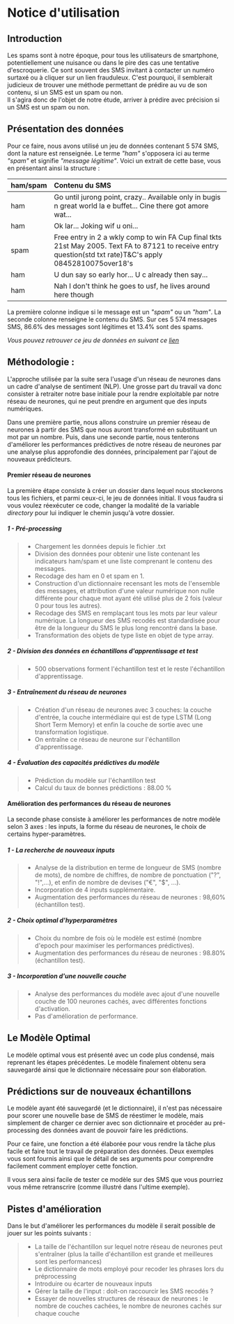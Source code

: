 # Notice d'utilisation

## Introduction


Les spams sont à notre époque, pour tous les utilisateurs de smartphone, potentiellement une nuisance ou dans le pire des cas
une tentative d'escroquerie. Ce sont souvent des SMS invitant à contacter un numéro surtaxé ou à cliquer sur un lien frauduleux. C'est pourquoi, il semblerait judicieux de trouver une méthode permettant de prédire au
vu de son contenu, si un SMS est un spam ou non.  
Il s'agira donc de l'objet de notre étude, arriver à prédire avec précision si un SMS est un spam ou non.


## Présentation des données


Pour ce faire, nous avons utilisé un jeu de données contenant 5 574 SMS, dont la nature est renseignée. Le terme _"ham"_
s'opposera ici au terme _"spam"_ et signifie _"message légitime"_. Voici un extrait de cette base, vous en présentant
ainsi la structure :


|ham/spam  |                        Contenu du SMS                                                                            |
| -------- | :---------------------------------------------------------------------------------------------                   |
| ham      | Go until jurong point, crazy.. Available only in bugis n great world la e buffet... Cine there got amore wat...  |
| ham      | Ok lar... Joking wif u oni...                                                                                    | 
| spam     | Free entry in 2 a wkly comp to win FA Cup final tkts 21st May 2005. Text FA to 87121 to receive entry question(std txt rate)T&C's apply 08452810075over18's                                                                                          |
| ham      | U dun say so early hor... U c already then say...                                                                |
|ham       | Nah I don't think he goes to usf, he lives around here though                                                    |

La première colonne indique si le message est un _"spam"_ ou un _"ham"_. La seconde colonne renseigne le contenu du SMS.
Sur ces 5 574 messages SMS, 86.6% des messages sont légitimes et 13.4% sont des spams.  

_Vous pouvez retrouver ce jeu de données en suivant ce [lien](http://archive.ics.uci.edu/ml/machine-learning-databases/00228/)_


## Méthodologie :

L'approche utilisée par la suite sera l'usage d'un réseau de neurones dans un cadre d'analyse de sentiment (NLP). Une
grosse part du travail va donc consister à retraiter notre base initiale pour la rendre exploitable par notre réseau de
neurones, qui ne peut prendre en argument que des inputs numériques.

Dans une première partie, nous allons construire un premier réseau de neurones à partir des SMS que nous auront
transformé en substituant un mot par un nombre. Puis, dans une seconde partie, nous tenterons d'améliorer les
performances prédictives de notre réseau de neurones par une analyse plus approfondie des données, principalement par
l'ajout de nouveaux prédicteurs.

#### Premier réseau de neurones

La première étape consiste à créer un dossier dans lequel nous stockerons tous les fichiers, et parmi ceux-ci, le
jeu de données initial. Il vous faudra si vous voulez réexécuter ce code, changer la modalité de la variable _directory_
pour lui indiquer le chemin jusqu'à votre dossier.

##### 1 - Pré-processing
>- Chargement les données depuis le fichier .txt
>- Division des données pour obtenir une liste contenant les indicateurs ham/spam et une liste comprenant le
contenu des messages.
>- Recodage des ham en 0 et spam en 1.
>- Construction d'un dictionnaire recensant les mots de l'ensemble des messages, et attribution d'une valeur numérique
non nulle différente pour chaque mot ayant été utilisé plus de 2 fois (valeur 0 pour tous les autres).
>- Recodage des SMS en remplaçant tous les mots par leur valeur numérique. La longueur des SMS recodés est standardisée
pour être de la longueur du SMS le plus long rencontré dans la base.
>- Transformation des objets de type liste en objet de type array.

##### 2 - Division des données en échantillons d'apprentissage et test
>- 500 observations forment l'échantillon test et le reste l'échantillon d'apprentissage.

##### 3 - Entraînement du réseau de neurones
>- Création d'un réseau de neurones avec 3 couches: la couche d'entrée, la couche intermédiaire qui est de type LSTM
(Long Short Term Memory) et enfin la couche de sortie avec une transformation logistique.
>- On entraîne ce réseau de neurone sur l'échantillon d'apprentissage.

##### 4 - Évaluation des capacités prédictives du modèle
>- Prédiction du modèle sur l'échantillon test
>- Calcul du taux de bonnes prédictions : 88.00 %

#### Amélioration des performances du réseau de neurones

La seconde phase consiste à améliorer les performances de notre modèle selon 3 axes : les inputs, la forme du réseau
de neurones, le choix de certains hyper-paramètres.

##### 1 - La recherche de nouveaux inputs
>- Analyse de la distribution en terme de longueur de SMS (nombre de mots), de nombre de chiffres, de nombre de
ponctuation ("?", "!",...), et enfin de nombre de devises ("€", "$", ...).
>- Incorporation de 4 inputs supplémentaire.
>- Augmentation des performances du réseau de neurones : 98,60% (échantillon test).

##### 2 - Choix optimal d'hyperparamètres
>- Choix du nombre de fois où le modèle est estimé (nombre d'epoch pour maximiser les performances prédictives).
>- Augmentation des performances du réseau de neurones : 98.80% (échantillon test).

##### 3 - Incorporation d'une nouvelle couche
>- Analyse des performances du modèle avec ajout d'une nouvelle couche de 100 neurones cachés, avec différentes
fonctions d'activation.
>- Pas d'amélioration de performance.

## Le Modèle Optimal

Le modèle optimal vous est présenté avec un code plus condensé, mais reprenant les étapes précédentes.
Le modèle finalement obtenu sera sauvegardé ainsi que le dictionnaire nécessaire pour son élaboration.

## Prédictions sur de nouveaux échantillons

Le modèle ayant été sauvegardé (et le dictionnaire), il n'est pas nécessaire pour scorer une nouvelle base de SMS de
réestimer le modèle, mais simplement de charger ce dernier avec son dictionnaire et procéder au pré-processing des
données avant de pouvoir faire les prédictions.

Pour ce faire, une fonction a été élaborée pour vous rendre la tâche plus facile et faire tout le travail de préparation
des données. Deux exemples vous sont fournis ainsi que le détail de ses arguments pour comprendre facilement comment
employer cette fonction.

Il vous sera ainsi facile de tester ce modèle sur des SMS que vous pourriez vous même retranscrire (comme illustré dans
l'ultime exemple).

## Pistes d'amélioration

Dans le but d'améliorer les performances du modèle il serait possible de jouer sur les points suivants :
>- La taille de l'échantillon sur lequel notre réseau de neurones peut s'entraîner (plus la taille d'échantillon est grande
et meilleures sont les performances)
>- Le dictionnaire de mots employé pour recoder les phrases lors du préprocessing
>- Introduire ou écarter de nouveaux inputs
>- Gérer la taille de l'input : doit-on raccourcir les SMS recodés ? 
>- Essayer de nouvelles structures de réseaux de neurones : le nombre de couches cachées, le nombre de neurones cachés sur
chaque couche
